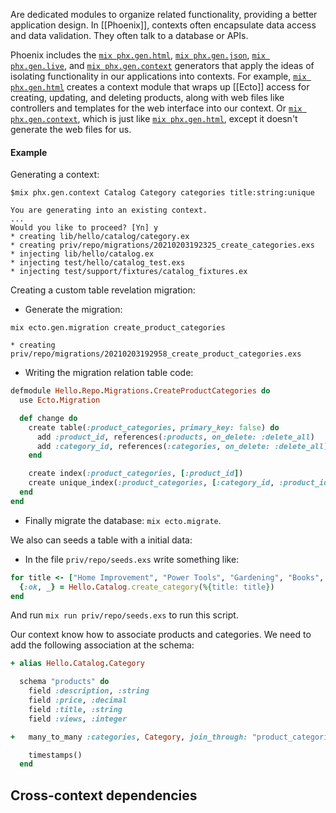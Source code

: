 Are dedicated modules to organize related functionality, providing a better application design. In [[Phoenix]], contexts often encapsulate data access and data validation. They often talk to a database or APIs.

Phoenix includes the [`mix phx.gen.html`](https://hexdocs.pm/phoenix/Mix.Tasks.Phx.Gen.Html.html), [`mix phx.gen.json`](https://hexdocs.pm/phoenix/Mix.Tasks.Phx.Gen.Json.html), [`mix phx.gen.live`](https://hexdocs.pm/phoenix/Mix.Tasks.Phx.Gen.Live.html), and [`mix phx.gen.context`](https://hexdocs.pm/phoenix/Mix.Tasks.Phx.Gen.Context.html) generators that apply the ideas of isolating functionality in our applications into contexts. 
For example, [`mix phx.gen.html`](https://hexdocs.pm/phoenix/Mix.Tasks.Phx.Gen.Html.html) creates a context module that wraps up [[Ecto]] access for creating, updating, and deleting products, along with web files like controllers and templates for the web interface into our context. Or [`mix phx.gen.context`](https://hexdocs.pm/phoenix/Mix.Tasks.Phx.Gen.Context.html), which is just like [`mix phx.gen.html`](https://hexdocs.pm/phoenix/Mix.Tasks.Phx.Gen.Html.html), except it doesn't generate the web files for us.

#### Example
Generating a context:
```
$mix phx.gen.context Catalog Category categories title:string:unique

You are generating into an existing context.
...
Would you like to proceed? [Yn] y
* creating lib/hello/catalog/category.ex
* creating priv/repo/migrations/20210203192325_create_categories.exs
* injecting lib/hello/catalog.ex
* injecting test/hello/catalog_test.exs
* injecting test/support/fixtures/catalog_fixtures.ex
```

Creating a custom table revelation migration:
- Generate the migration:
```
mix ecto.gen.migration create_product_categories

* creating priv/repo/migrations/20210203192958_create_product_categories.exs
```

- Writing the migration relation table code:
```rb
defmodule Hello.Repo.Migrations.CreateProductCategories do
  use Ecto.Migration

  def change do
    create table(:product_categories, primary_key: false) do
      add :product_id, references(:products, on_delete: :delete_all)
      add :category_id, references(:categories, on_delete: :delete_all)
    end

    create index(:product_categories, [:product_id])
    create unique_index(:product_categories, [:category_id, :product_id])
  end
end
```

- Finally migrate the database: `mix ecto.migrate`.

We also can seeds a table with a initial data:
- In the file `priv/repo/seeds.exs` write something like:
```rb
for title <- ["Home Improvement", "Power Tools", "Gardening", "Books", "Education"] do
  {:ok, _} = Hello.Catalog.create_category(%{title: title})
end
```
And run `mix run priv/repo/seeds.exs` to run this script.

Our context know how to associate products and categories. We need to add the following association at the schema:
```rb
+ alias Hello.Catalog.Category

  schema "products" do
    field :description, :string
    field :price, :decimal
    field :title, :string
    field :views, :integer

+   many_to_many :categories, Category, join_through: "product_categories", on_replace: :delete

    timestamps()
  end
```

## Cross-context dependencies

